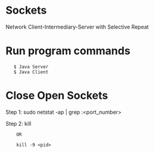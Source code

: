 # Sockets
Network Client-Intermediary-Server with Selective Repeat

# Run program commands 

 ```Command line
    $ Java Server 
    $ Java Client
 ```	 



# Close Open Sockets



Step 1: sudo netstat -ap | grep :<port_number>

Step 2: kill  <pid> 

		OR 
		
		kill -9 <pid>

